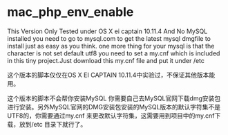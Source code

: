 # mac_php_env_enable
This Version Only Tested under OS X ei captain 10.11.4
And No MySQL installed you need to go to mysql.com to get the latest mysql dmgfile to install just as easy as you think.
one more thing for your mysql is that the character is not set default utf8 you need to set a my.cnf which is included in this tiny project.Just download this my.cnf file and put it under /etc

这个版本的脚本仅仅在OS X EI CAPTAIN 10.11.4中实验过，不保证其他版本能用。

这个版本的脚本不会帮你安装MySQL 你需要自己去MySQL官网下载dmg安装包进行安装。另外MySQL官网的DMG安装包安装的MySQL版本的默认字符集不是UTF8的，你需要通过my.cnf 来更改默认字符集，这需要用到项目中的my.cnf下载，放到/etc 目录下就行了。
